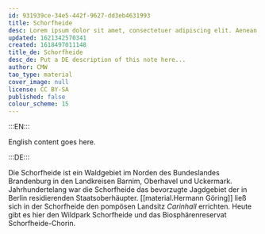 ```yaml
---
id: 931939ce-34e5-442f-9627-dd3eb4631993
title: Schorfheide
desc: Lorem ipsum dolor sit amet, consectetuer adipiscing elit. Aenean commodo ligula eget dolor. Aenean massa. Cum sociis natoque penatibus et magnis dis parturient montes, nascetur ridiculus mus. Donec quam felis, ultricies nec, pellentesque eu, pretium quis, sem. Nulla consequat massa quis enim.
updated: 1621342570341
created: 1618497011148
title_de: Schorfheide
desc_de: Put a DE description of this note here...
author: CMW
tao_type: material
cover_image: null
license: CC BY-SA
published: false
colour_scheme: 15
---
```


:::EN:::

English content goes here.

:::DE:::

Die Schorfheide ist ein Waldgebiet im Norden des Bundeslandes Brandenburg in den Landkreisen Barnim, Oberhavel und Uckermark. Jahrhundertelang war die Schorfheide das bevorzugte Jagdgebiet der in Berlin residierenden Staatsoberhäupter. [[material.Hermann Göring]] ließ sich in der Schorfheide den pompösen Landsitz _Carinhall_ errichten. Heute gibt es hier den Wildpark Schorfheide und das Biosphärenreservat Schorfheide-Chorin.
